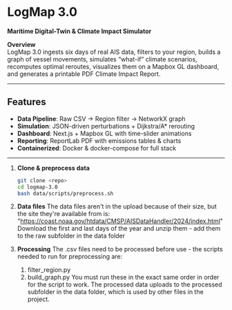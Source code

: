 <!-- README.md -->

# LogMap 3.0

**Maritime Digital-Twin & Climate Impact Simulator**

**Overview**  
LogMap 3.0 ingests six days of real AIS data, filters to your region, builds a graph of vessel movements, simulates “what-if” climate scenarios, recomputes optimal reroutes, visualizes them on a Mapbox GL dashboard, and generates a printable PDF Climate Impact Report.

---

## Features

- **Data Pipeline**: Raw CSV → Region filter → NetworkX graph  
- **Simulation**: JSON-driven perturbations + Dijkstra/A* rerouting  
- **Dashboard**: Next.js + Mapbox GL with time-slider animations  
- **Reporting**: ReportLab PDF with emissions tables & charts  
- **Containerized**: Docker & docker-compose for full stack  

---



1. **Clone & preprocess data**  
   ```bash
   git clone <repo>
   cd logmap-3.0
   bash data/scripts/preprocess.sh

2. **Data files**
   The data files aren't in the upload because of their size, but the site they're available from is: "https://coast.noaa.gov/htdata/CMSP/AISDataHandler/2024/index.html"
      Download the first and last days of the year and unzip them  - add them to the raw subfolder in the data folder

3. **Processing**
   The .csv files need to be processed before use - the scripts needed to run for preprocessing are:
      1. filter_region.py
      2. build_graph.py
   You must run these in the exact same order in order for the script to work. The processed data uploads to the processed subfolder in the data folder, which is used by other files in the project.